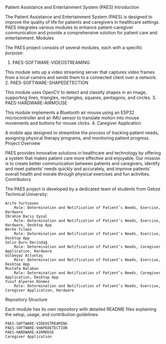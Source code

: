 Patient Assistance and Entertainment System (PAES)
Introduction

The Patient Assistance and Entertainment System (PAES) is designed to improve the quality of life for patients and caregivers in healthcare settings. PAES integrates various modules to enhance patient-caregiver communication and provide a comprehensive solution for patient care and entertainment.
Modules

The PAES project consists of several modules, each with a specific purpose:
1. PAES-SOFTWARE-VIDEOSTREAMING

This module sets up a video streaming server that captures video frames from a local camera and sends them to a connected client over a network.
2. PAES-SOFTWARE-SHAPEDETECTION

This module uses OpenCV to detect and classify shapes in an image, supporting lines, triangles, rectangles, squares, pentagons, and circles.
3. PAES-HARDWARE-AIRMOUSE

This module implements a Bluetooth air mouse using an ESP32 microcontroller and an IMU sensor to translate motion into mouse movements and buttons for mouse clicks.
4. Caregiver Application

A mobile app designed to streamline the process of tracking patient needs, assigning physical therapy programs, and monitoring patient progress.
Project Overview

PAES provides innovative solutions in healthcare and technology by offering a system that makes patient care more effective and enjoyable. Our mission is to create better communication between patients and caregivers, identify and meet patients’ needs quickly and accurately, and improve patients’ overall health and morale through physical exercises and fun activities.
Contributors

The PAES project is developed by a dedicated team of students from Gebze Technical University:

    Arife Yurtseven
        Role: Determination and Notification of Patient’s Needs, Exercise, Hardware
    İbrahim Barış Uysal
        Role: Determination and Notification of Patient’s Needs, Exercise, Hardware, Desktop App
    Berke Yılmaz
        Role: Determination and Notification of Patient’s Needs, Exercise, Desktop App
    Selin Duru Derindağ
        Role: Determination and Notification of Patient’s Needs, Caregiver Application, Hardware
    Gülbeyaz Altuntaş
        Role: Determination and Notification of Patient’s Needs, Exercise, Desktop App
    Mustafa Balaban
        Role: Determination and Notification of Patient’s Needs, Caregiver Application, Desktop App
    Yusuf Alperen Dönmez
        Role: Determination and Notification of Patient’s Needs, Exercise, Caregiver Application, Hardware

Repository Structure

Each module has its own repository with detailed README files explaining the setup, usage, and contribution guidelines:
    
    PAES-SOFTWARE-VIDEOSTREAMING
    PAES-SOFTWARE-SHAPEDETECTION
    PAES-HARDWARE-AIRMOUSE
    Caregiver Application
